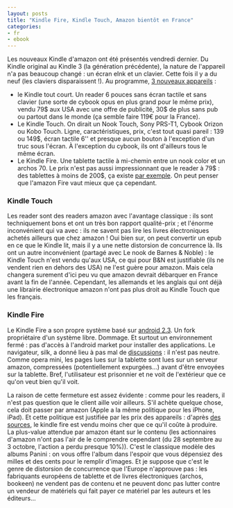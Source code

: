 ```yaml
---
layout: posts
title: "Kindle Fire, Kindle Touch, Amazon bientôt en France"
categories:
- fr
- ebook
---
```


Les nouveaux Kindle d'amazon ont été présentés vendredi dernier. Du Kindle original au Kindle 3 (la génération précédente), la nature de l'appareil n'a pas beaucoup changé : un écran eInk et un clavier. Cette fois il y a du neuf (les claviers disparaissent !). Au programme, [3 nouveaux appareils](http://aldus2006.typepad.fr/mon_weblog/2011/09/amazon-kindle-la-gamme-compl%C3%A8te.html) :
* le Kindle tout court. Un reader 6 pouces sans écran tactile et sans clavier (une sorte de cybook opus en plus grand pour le même prix), vendu 79$ aux USA avec une offre de publicité, 30$ de plus sans pub ou partout dans le monde (ça semble faire 119€ pour la France).
* Le Kindle Touch. On dirait un Nook Touch, Sony PRS-T1, Cybook Orizon ou Kobo Touch. Ligne, caractéristiques, prix, c'est tout quasi pareil : 139 ou 149$, écran tactile 6'' et presque aucun bouton à l'exception d'un truc sous l'écran. À l'exception du cybook, ils ont d'ailleurs tous le même écran.
* Le Kindle Fire. Une tablette tactile à mi-chemin entre un nook color et un archos 70. Le prix n'est pas aussi impressionnant que le reader à 79$ : des tablettes à moins de 200$, ça existe [par exemple](http://arnovatech.com/products/g1/arn_7/index.html?country=fr&lang=fr). On peut penser que l'amazon Fire vaut mieux que ça cependant.

### Kindle Touch

Les reader sont des readers amazon avec l'avantage classique : ils sont
techniquement bons et ont un très bon rapport qualité-prix ; et l'énorme
inconvénient qui va avec : ils ne savent pas lire les livres électroniques
achetés ailleurs que chez amazon ! Oui bien sur, on peut convertir un epub en
ce que le Kindle lit, mais il y a une nette distorsion de concurrence là. Ils
ont un autre inconvénient (partagé avec Le nook de Barnes & Noble) : le Kindle
Touch n'est vendu qu'aux USA, ce qui pour B&N est justifiable (ils ne vendent
rien en dehors des USA) ne l'est guère pour amazon. Mais cela changera surement
d'ici peu vu que amazon devrait débarquer en France avant la fin de l'année.
Cependant, les allemands et les anglais qui ont déjà une librairie électronique
amazon n'ont pas plus droit au Kindle Touch que les français.

### Kindle Fire

Le Kindle Fire a son propre système basé sur [android
2.3](http://www.android.com/). Un fork propriétaire d'un système libre.
Dommage. Et surtout un environnement fermé : pas d'accès à l'android market
pour installer des applications. Le navigateur, silk, a donné lieu à pas mal de
[discussions](http://www.blogeee.net/2011/09/amazon-kindle-fire-plus-un-portail-quune-tablette/chapter/7/)
: il n'est pas neutre. Comme opera mini, les pages lues sur la tablette sont
lues sur un serveur amazon, compressées (potentiellement expurgées...) avant
d'être envoyées sur la tablette. Bref, l'utilisateur est prisonnier et ne voit
de l'extérieur que ce qu'on veut bien qu'il voit.

La raison de cette fermeture est assez évidente : comme pour les readers, il n'est pas question que le client aille voir ailleurs. S'il achète quelque chose, cela doit passer par amazon (Apple a la même politique pour les iPhone, iPad). Et cette politique est justifiée par les prix des appareils : d'après [des sources](http://www.electronista.com/articles/11/10/01/ihs.says.amazon.kindle.fire.costs.210.to.make/), le kindle fire est vendu moins cher que ce qu'il coûte à produire. La plus-value attendue par amazon étant sur le contenu (les actionnaires d'amazon n'ont pas l'air de le comprendre cependant (du 28 septembre au 3 octobre, l'action a perdu presque 10%)). C'est le classique modèle des albums Panini : on vous offre l'album dans l'espoir que vous dépensiez des milles et des cents pour le remplir d'images. Et je suppose que c'est le genre de distorsion de concurrence que l'Europe n'approuve pas : les fabriquants européens de tablette et de livres électroniques (archos, bookeen) ne vendent pas de contenu et ne peuvent donc pas lutter contre un vendeur de matériels qui fait payer ce matériel par les auteurs et les éditeurs...
